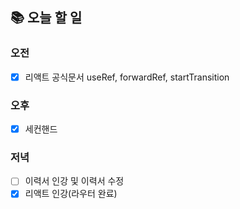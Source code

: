 ## 📚 오늘 할 일

### 오전

- [x] 리액트 공식문서 useRef, forwardRef, startTransition

### 오후

- [x] 세컨핸드

### 저녁

- [ ] 이력서 인강 및 이력서 수정
- [x] 리액트 인강(라우터 완료)
